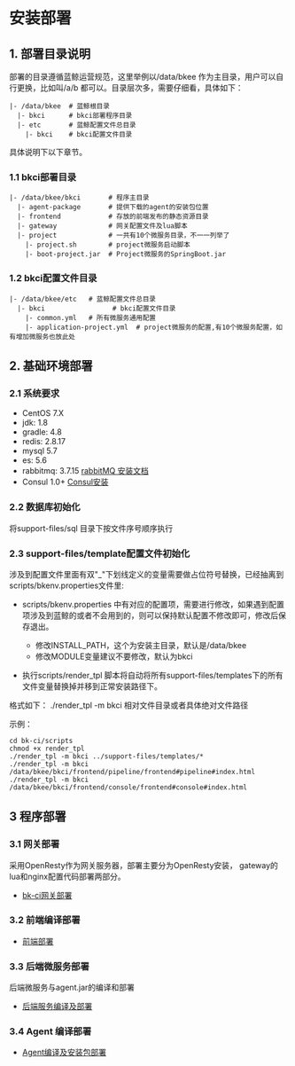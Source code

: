 # 安装部署

## 1. 部署目录说明

部署的目录遵循蓝鲸运营规范，这里举例以/data/bkee 作为主目录，用户可以自行更换，比如叫/a/b 都可以。目录层次多，需要仔细看，具体如下：

```
|- /data/bkee  # 蓝鲸根目录
  |- bkci      # bkci部署程序目录
  |- etc       # 蓝鲸配置文件总目录
    |- bkci    # bkci配置文件目录
```

具体说明下以下章节。

### 1.1 bkci部署目录

```
|- /data/bkee/bkci       # 程序主目录
  |- agent-package       # 提供下载的agent的安装包位置
  |- frontend            # 存放的前端发布的静态资源目录
  |- gateway             # 网关配置文件及lua脚本
  |- project             # 一共有10个微服务目录，不一一列举了
    |- project.sh        # project微服务启动脚本
    |- boot-project.jar  # Project微服务的SpringBoot.jar
```

### 1.2 bkci配置文件目录

```
|- /data/bkee/etc   # 蓝鲸配置文件总目录
  |- bkci 				  # bkci配置文件目录
    |- common.yml   # 所有微服务通用配置
    |- application-project.yml  # project微服务的配置,有10个微服务配置，如有增加微服务也放此处
```

## 2. 基础环境部署

### 2.1 系统要求

- CentOS 7.X
- jdk: 1.8
- gradle: 4.8
- redis: 2.8.17
- mysql 5.7
- es: 5.6
- rabbitmq: 3.7.15 [rabbitMQ 安装文档](../install/rabbitmq.md) 
- Consul 1.0+ [Consul安装](../install/consul.md)

### 2.2 数据库初始化

将support-files/sql 目录下按文件序号顺序执行

### 2.3 support-files/template配置文件初始化

涉及到配置文件里面有双"_"下划线定义的变量需要做占位符号替换，已经抽离到scripts/bkenv.properties文件里:

- scripts/bkenv.properties 中有对应的配置项，需要进行修改，如果遇到配置项涉及到蓝鲸的或者不会用到的，则可以保持默认配置不修改即可，修改后保存退出。
  - 修改INSTALL_PATH，这个为安装主目录，默认是/data/bkee
  - 修改MODULE变量建议不要修改，默认为bkci

- 执行scripts/render_tpl 脚本将自动将所有support-files/templates下的所有文件变量替换掉并移到正常安装路径下。

格式如下：
   ./render_tpl -m bkci  相对文件目录或者具体绝对文件路径
   
示例：
   
  ```shell 
  cd bk-ci/scripts
  chmod +x render_tpl 
  ./render_tpl -m bkci ../support-files/templates/*
  ./render_tpl -m bkci /data/bkee/bkci/frontend/pipeline/frontend#pipeline#index.html
  ./render_tpl -m bkci /data/bkee/bkci/frontend/console/frontend#console#index.html
  ```

  

## 3 程序部署



### 3.1 网关部署
采用OpenResty作为网关服务器，部署主要分为OpenResty安装， gateway的lua和nginx配置代码部署两部分。

- [bk-ci网关部署](../install/gateway.md)

### 3.2 前端编译部署

- [前端部署](../install/frontend.md)

### 3.3 后端微服务部署

后端微服务与agent.jar的编译和部署

- [后端服务编译及部署](../install/backend.md)

### 3.4 Agent 编译部署

- [Agent编译及安装包部署](../install/agent.md)